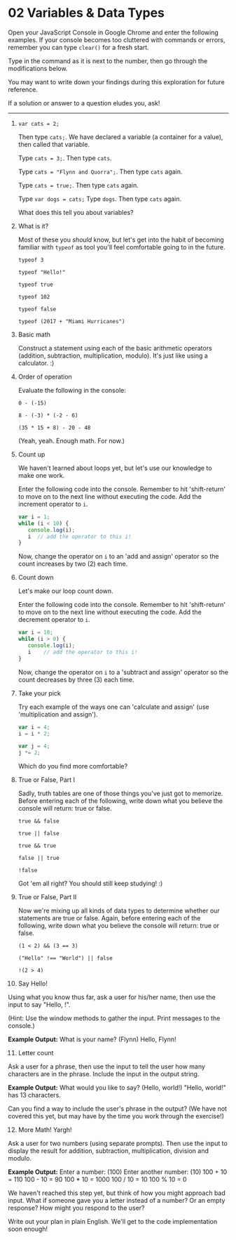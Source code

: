 # 02 Variables & Data Types

Open your JavaScript Console in Google Chrome and enter the following examples. If your console becomes too cluttered with commands or errors, remember you can type `clear()` for a fresh start.

Type in the command as it is next to the number, then go through the modifications below.

You may want to write down your findings during this exploration for future reference.

If a solution or answer to a question eludes you, ask!

---

1. `var cats = 2;`

   Then type `cats;`. We have declared a variable (a container for a value), then called that variable.

   Type `cats = 3;`. Then type `cats`.

   Type `cats = "Flynn and Quorra";`. Then type `cats` again.

   Type `cats = true;`. Then type `cats` again.

   Type `var dogs = cats;` Type `dogs`. Then type `cats` again.

   What does this tell you about variables?

2. What is it?

   Most of these you *should* know, but let's get into the habit of becoming familiar with `typeof` as tool you'll feel comfortable going to in the future.

   `typeof 3`

   `typeof "Hello!"`

   `typeof true`

   `typeof 102`

   `typeof false`

   `typeof (2017 + "Miami Hurricanes")`

3. Basic math

   Construct a statement using each of the basic arithmetic operators (addition, subtraction, multiplication, modulo). It's just like using a calculator. :)

4. Order of operation

   Evaluate the following in the console:

   `0 - (-15)`

   `8 - (-3) * (-2 - 6)`

   `(35 * 15 + 8) - 20 - 48`

   (Yeah, yeah. Enough math. For now.)

5. Count up

   We haven't learned about loops yet, but let's use our knowledge to make one work.

   Enter the following code into the console. Remember to hit 'shift-return' to move on to the next line without executing the code. Add the increment operator to `i`.

   ```javascript
   var i = 1;
   while (i < 10) {
      console.log(i);
      i  // add the operator to this i!
   }
   ```

   Now, change the operator on `i` to an 'add and assign' operator so the count increases by two (2) each time.

6. Count down

   Let's make our loop count down.

   Enter the following code into the console. Remember to hit 'shift-return' to move on to the next line without executing the code. Add the decrement operator to `i`.

   ```javascript
   var i = 10;
   while (i > 0) {
      console.log(i);
      i    // add the operator to this i!
   }
   ```

   Now, change the operator on `i` to a 'subtract and assign' operator so the count decreases by three (3) each time.

7. Take your pick

   Try each example of the ways one can 'calculate and assign' (use 'multiplication and assign').

   ```javascript
   var i = 4;
   i = i * 2;

   var j = 4;
   j *= 2;
   ```
   Which do you find more comfortable?

8. True or False, Part I

   Sadly, truth tables are one of those things you've just got to memorize. Before entering each of the following, write down what you believe the console will return: true or false.

   `true && false`

   `true || false`

   `true && true`

   `false || true`

   `!false`

   Got 'em all right?  You should still keep studying! :)

9. True or False, Part II

   Now we're mixing up all kinds of data types to determine whether our statements are true or false. Again, before entering each of the following, write down what you believe the console will return: true or false.

   `(1 < 2) && (3 == 3)`

   `("Hello" !== "World") || false`

   `!(2 > 4)`

10. Say Hello!

   Using what you know thus far, ask a user for his/her name, then use the input to say "Hello, <name>!".

   (Hint: Use the window methods to gather the input. Print messages to the console.)

   **Example Output:**
   What is your name? (Flynn)
   Hello, Flynn!

11. Letter count

  Ask a user for a phrase, then use the input to tell the user how many characters are in the phrase. Include the input in the output string.

  **Example Output:**
  What would you like to say? (Hello, world!)
  "Hello, world!" has 13 characters.

  Can you find a way to include the user's phrase in the output? (We have not covered this yet, but may have by the time you work through the exercise!)

12. More Math! Yargh!

  Ask a user for two numbers (using separate prompts). Then use the input to display the result for addition, subtraction, multiplication, division and modulo.

  **Example Output:**
  Enter a number: (100)
  Enter another number: (10)
  100 + 10 = 110
  100 - 10 = 90
  100 * 10 = 1000
  100 / 10 = 10
  100 % 10 = 0

  We haven't reached this step yet, but think of how you might approach bad input. What if someone gave you a letter instead of a number? Or an empty response? How might you respond to the user?

  Write out your plan in plain English. We'll get to the code implementation soon enough!
